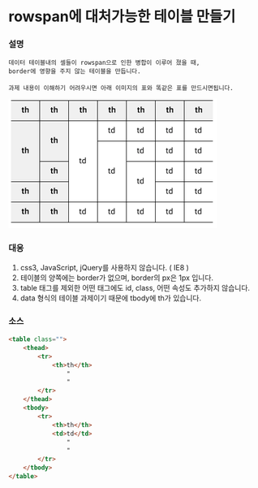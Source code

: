 # rowspan에 대처가능한 테이블 만들기
### 설명
```
데이터 테이블내의 셀들이 rowspan으로 인한 병합이 이루어 졌을 때,   
border에 영향을 주지 않는 테이블을 만듭니다.  

과제 내용이 이해하기 어려우시면 아래 이미지의 표와 똑같은 표를 만드시면됩니다.
```
![완성 테이블](images/sample01.png)

### 대응
1. css3, JavaScript, jQuery를 사용하지 않습니다. ( IE8 )  
2. 테이블의 양쪽에는 border가 없으며, border의 px은 1px 입니다.  
3. table 태그를 제외한 어떤 태그에도 id, class, 어떤 속성도 추가하지 않습니다.  
4. data 형식의 테이블 과제이기 때문에 tbody에 th가 있습니다.  

### 소스
```html
<table class="">
	<thead>
		<tr>
			<th>th</th>
				"
				"
		</tr>
	</thead>
	<tbody>
		<tr>
			<th>th</th>
			<td>td</td>
				"
				"
		</tr>
	</tbody>
</table>
```